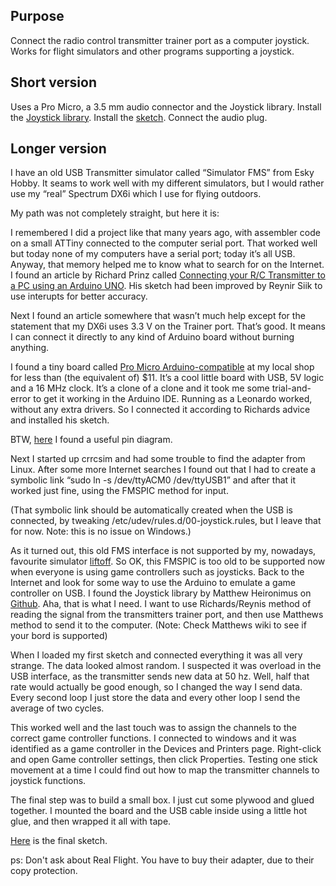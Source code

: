 ## Purpose
Connect the radio control transmitter trainer port as a computer joystick. Works for flight simulators and other programs supporting a joystick.

## Short version
Uses a Pro Micro, a 3.5 mm audio connector and the Joystick library.
Install the [Joystick library](https://github.com/MHeironimus/ArduinoJoystickLibrary). Install the [sketch](../../../raw/master/Rc-Control/Rc-Control.ino).
Connect the audio plug.

## Longer version
I have an old USB Transmitter simulator called “Simulator FMS” from Esky Hobby. It seams to work well with my different simulators, but I would rather use my “real” Spectrum DX6i which I use for flying outdoors.

My path was not completely straight, but here it is:

I remembered I did a project like that many years ago, with assembler code on a small ATTiny connected to the computer serial port. That worked well but today none of my computers have a serial port; today it’s all USB.
Anyway, that memory helped me to know what to search for on the Internet. I found an article by Richard Prinz called [Connecting your R/C Transmitter to a PC using an Arduino UNO](https://www.min.at/prinz/?x=entry:entry130320-204119). His sketch had been improved by Reynir Siik to use interupts for better accuracy.

Next I found an article somewhere that wasn’t much help except for the statement that my DX6i uses 3.3 V on the Trainer port. That’s good. It means I can connect it directly to any kind of Arduino board without burning anything.

I found a tiny board called [Pro Micro Arduino-compatible](https://www.kjell.com/se/sortiment/el-verktyg/arduino/utvecklingskort/pro-micro-arduino-kompatibelt-utvecklingskort-p87965) at my local shop for less than (the equivalent of) $11. It’s a cool little board with USB, 5V logic and a 16 MHz clock. It’s a clone of a clone and it took me some trial-and-error to get it working in the Arduino IDE. Running as a Leonardo worked, without any extra drivers.
So I connected it according to Richards advice and installed his sketch.

BTW, [here](http://www.pighixxx.net/wp-content/uploads/2016/07/pro_micro_pinout_v1_0_blue.pdf) I found a useful pin diagram.

Next I started up crrcsim and had some trouble to find the adapter from Linux. After some more Internet searches I found out that I had to create a symbolic link “sudo ln -s /dev/ttyACM0 /dev/ttyUSB1” and after that it worked just fine, using the FMSPIC method for input.

(That symbolic link should be automatically created when the USB is connected, by tweaking /etc/udev/rules.d/00-joystick.rules, but I leave that for now. Note: this is no issue on Windows.)

As it turned out, this old FMS interface is not supported by my, nowadays, favourite simulator [liftoff](http://www.liftoff-game.com). So OK, this FMSPIC is too old to be supported now when everyone is using game controllers such as joysticks. Back to the Internet and look for some way to use the Arduino to emulate a game controller on USB. I found the Joystick library by Matthew Heironimus on [Github](https://github.com/MHeironimus/ArduinoJoystickLibrary).
Aha, that is what I need. I want to use Richards/Reynis method of reading the signal from the transmitters trainer port, and then use Matthews method to send it to the computer. (Note: Check Matthews wiki to see if your bord is supported)

When I loaded my first sketch and connected everything it was all very strange. The data looked almost random.
I suspected it was overload in the USB interface, as the transmitter sends new data at 50 hz.
Well, half that rate would actually be good enough, so I changed the way I send data. Every second loop I just store the data and every other loop I send the average of two cycles.

This worked well and the last touch was to assign the channels to the correct game controller functions.
I connected to windows and it was identified as a game controller in the Devices and Printers page. Right-click and open Game controller settings, then click Properties. Testing one stick movement at a time I could find out how to map the transmitter channels to joystick functions.

The final step was to build a small box. I just cut some plywood and glued together. I mounted the board and the USB cable inside using a little hot glue, and then wrapped it all with tape.

[Here](../../../raw/master/Rc-Control/Rc-Control.ino) is the final sketch.

ps: Don't ask about Real Flight. You have to buy their adapter, due to their copy protection.
